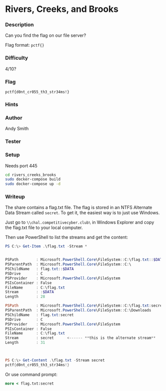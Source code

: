 # Rivers, Creeks, and Brooks

### Description

Can you find the flag on our file server?

Flag format: `pctf{}`

### Difficulty

4/10?

### Flag

`pctf{d0nt_cr055_th3_str34ms!}`

### Hints

### Author

Andy Smith

### Tester

### Setup

Needs port 445

```bash
cd rivers_creeks_brooks
sudo docker-compose build
sudo docker-compose up -d
```

### Writeup

The share contains a flag.txt file. The flag is stored in an NTFS Alternate Data Stream called `secret`. To get it, the easiest way is to just use Windows.

Just go to `\\chal.competitivecyber.club\` in Windows Explorer and copy the flag.txt file to your local computer.

Then use PowerShell to list the streams and get the content:

```powershell
PS C:\> Get-Item .\flag.txt -Stream *


PSPath        : Microsoft.PowerShell.Core\FileSystem::C:\flag.txt::$DATA
PSParentPath  : Microsoft.PowerShell.Core\FileSystem::C:\
PSChildName   : flag.txt::$DATA
PSDrive       : C
PSProvider    : Microsoft.PowerShell.Core\FileSystem
PSIsContainer : False
FileName      : C:\flag.txt
Stream        : :$DATA
Length        : 28

PSPath        : Microsoft.PowerShell.Core\FileSystem::C:\flag.txt:secret
PSParentPath  : Microsoft.PowerShell.Core\FileSystem::C:\Downloads
PSChildName   : flag.txt:secret
PSDrive       : C
PSProvider    : Microsoft.PowerShell.Core\FileSystem
PSIsContainer : False
FileName      : C:\flag.txt
Stream        : secret      <------ **this is the alternate stream**
Length        : 31



PS C:\> Get-Content .\flag.txt -Stream secret
pctf{d0nt_cr055_th3_str34ms!}
```

Or use command prompt:

```cmd
more < flag.txt:secret
```
